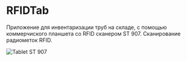 # RFIDTab
Приложение для инвентаризации труб на складе, с помощью коммерчиского планшета со RFID сканером ST 907.
Сканирование радиометок RFID.

![Tablet ST 907](https://go-rfid.ru/upload/2017/10/rfid_planshet_senter_-ST907_go_rfid_backside.png)

